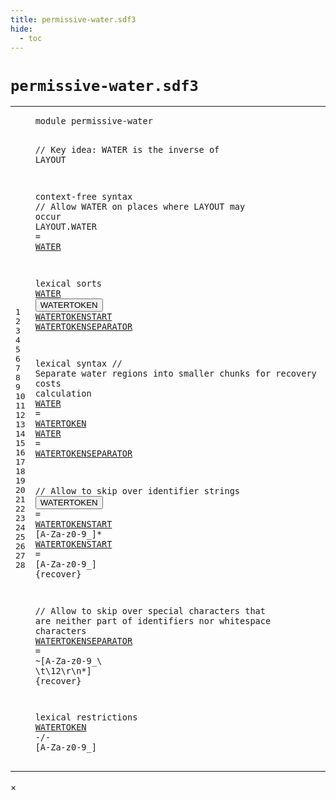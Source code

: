 ```yaml
---
title: permissive-water.sdf3
hide:
  - toc
---
```


# `permissive-water.sdf3`



[pdmosses/webdsl-statix/webdslstatix/src-gen/syntax/permissive-water.sdf3]: https://github.com/pdmosses/webdsl-statix/blob/master/webdslstatix/src-gen/syntax/permissive-water.sdf3 "The source file on GitHub"

<div class="sdf3"><table class="highlighttable"><tbody><tr><td class="linenos"><div class="linenodiv"><pre><span></span>1
2
3
4
5
6
7
8
9
10
11
12
13
14
15
16
17
18
19
20
21
22
23
24
25
26
27
28
</pre></div></td>
<td class="code"><pre><code><span class="keyword">module</span> <span id="permissive-water_1_8" title="a definition with no references">permissive-water</span>

<span class="layout">// Key idea: WATER is the inverse of LAYOUT</span>

<span class="keyword">context-free syntax</span>
  <span class="layout">// Allow WATER on places where LAYOUT may occur</span>
  <span class="keyword">LAYOUT</span>.<span class="cons_Constructor">WATER</span> = <a href="#WATER_10_3" id="WATER_7_18" title="a reference to a single-file definition">WATER</a>

<span class="keyword">lexical sorts</span>
  <a href="#WATER_7_18" id="WATER_10_3" title="a definition with a single reference">WATER</a>
  <button class="modal-open" id="WATERTOKEN_11_3" title="a definition with multiple references" data-urls="#WATERTOKEN line 17_11, 28_3">WATERTOKEN</button>
  <a href="#WATERTOKENSTART_21_21" id="WATERTOKENSTART_12_3" title="a definition with a single reference">WATERTOKENSTART</a>
  <a href="#WATERTOKENSEPARATOR_18_11" id="WATERTOKENSEPARATOR_13_3" title="a definition with a single reference">WATERTOKENSEPARATOR</a>

<span class="keyword">lexical syntax</span>
  <span class="layout">// Separate water regions into smaller chunks for recovery costs calculation</span>
  <a href="#WATER_7_18" id="WATER_17_3" title="a definition with a single reference">WATER</a> = <a href="#WATERTOKEN_11_3" id="WATERTOKEN_17_11" title="a reference to a single-file definition">WATERTOKEN</a>
  <a href="#WATER_7_18" id="WATER_18_3" title="a definition with a single reference">WATER</a> = <a href="#WATERTOKENSEPARATOR_13_3" id="WATERTOKENSEPARATOR_18_11" title="a reference to a single-file definition">WATERTOKENSEPARATOR</a>

  <span class="layout">// Allow to skip over identifier strings</span>
  <button class="modal-open" id="WATERTOKEN_21_3" title="a definition with multiple references" data-urls="#WATERTOKEN line 17_11, 28_3">WATERTOKEN</button>      = <a href="#WATERTOKENSTART_12_3" id="WATERTOKENSTART_21_21" title="a reference to a single-file definition">WATERTOKENSTART</a> [<span class="cons_Regular">A</span>-<span class="cons_Regular">Z</span><span class="cons_Regular">a</span>-<span class="cons_Regular">z</span><span class="cons_Regular">0</span>-<span class="cons_Regular">9</span>\_]*
  <a href="#WATERTOKENSTART_21_21" id="WATERTOKENSTART_22_3" title="a definition with a single reference">WATERTOKENSTART</a> = [<span class="cons_Regular">A</span>-<span class="cons_Regular">Z</span><span class="cons_Regular">a</span>-<span class="cons_Regular">z</span><span class="cons_Regular">0</span>-<span class="cons_Regular">9</span>\_] {<span class="keyword">recover</span>}

  <span class="layout">// Allow to skip over special characters that are neither part of identifiers nor whitespace characters</span>
  <a href="#WATERTOKENSEPARATOR_18_11" id="WATERTOKENSEPARATOR_25_3" title="a definition with a single reference">WATERTOKENSEPARATOR</a> = ~[<span class="cons_Regular">A</span>-<span class="cons_Regular">Z</span><span class="cons_Regular">a</span>-<span class="cons_Regular">z</span><span class="cons_Regular">0</span>-<span class="cons_Regular">9</span>\_\ \t<span class="cons_Decimal">\12</span>\r\n\*] {<span class="keyword">recover</span>}

<span class="keyword">lexical restrictions</span>
  <a href="#WATERTOKEN_11_3" id="WATERTOKEN_28_3" title="a reference to a single-file definition">WATERTOKEN</a> -/- [<span class="cons_Regular">A</span>-<span class="cons_Regular">Z</span><span class="cons_Regular">a</span>-<span class="cons_Regular">z</span><span class="cons_Regular">0</span>-<span class="cons_Regular">9</span>\_]
</code></pre></td></tr></tbody></table></div>

<div id="modal">
  <div id="modal-content">
    <span id="modal-close">&times;</span>
    <h2 id="modal-h2"></h2>
    <p  id="modal-p"></p>
    <ul id="modal-ul"></ul>
  </div>
</div>
